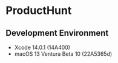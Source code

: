 # ProductHunt

## Development Environment

- Xcode 14.0.1 (14A400)
- macOS 13 Ventura Beta 10 (22A5365d)

